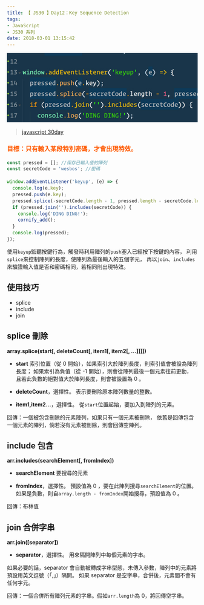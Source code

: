 ```yaml
---
title: 【 JS30 】Day12：Key Sequence Detection
tags:
- JavaScript
- JS30 系列
date: 2018-03-01 13:15:42
---
```

![](/img/js30day/small11.jpg)

> [javascript 30day](https://javascript30.com/)

<!-- more -->

### <span style="color:#ff5900">目標：只有輸入某段特別密碼，才會出現特效。</span>

```js
const pressed = []; //保存已輸入值的陣列
const secretCode = 'wesbos'; //密碼

window.addEventListener('keyup', (e) => {
  console.log(e.key);
  pressed.push(e.key);
  pressed.splice(-secretCode.length - 1, pressed.length - secretCode.length);
  if (pressed.join('').includes(secretCode)) {
    console.log('DING DING!');
    cornify_add();
  }
  console.log(pressed);
}); 
```

使用`keyup`監聽按鍵行為，觸發時利用陣列的`push`塞入已經按下按鍵的內容，
利用`splice`來控制陣列的長度，使陣列為最後輸入的五個字元，
再以`join`、`includes`來驗證輸入值是否和密碼相同，若相同則出現特效。

## 使用技巧
- splice
- include
- join

## splice 刪除

**array.splice(start[, deleteCount[, item1[, item2[, ...]]]])**

- **start**
索引位置（從 0 開始），如果索引大於陣列長度，則索引值會被設為陣列長度；
如果索引為負值（從 -1 開始），則會從陣列最後一個元素往前更動，
且若此負數的絕對值大於陣列長度，則會被設置為 0 。

- **deleteCount**，選擇性。
表示要刪除原本陣列數量的整數。

- **item1,item2...**，選擇性。
從`start`位置起始，要加入到陣列的元素。 

回傳：一個被包含刪除的元素陣列，如果只有一個元素被刪除，
依舊是回傳包含一個元素的陣列，倘若沒有元素被刪除，則會回傳空陣列。

## include 包含
**arr.includes(searchElement[, fromIndex])**

- **searchElement**
要搜尋的元素

- **fromIndex**，選擇性。
預設值為 0 ，要在此陣列搜尋`searchElement`的位置。
如果是負數，則自`array.length - fromIndex`開始搜尋，預設值為 0 。

回傳：布林值

## join 合併字串
**arr.join([separator])**

- **separator**，選擇性。
用來隔開陣列中每個元素的字串。

如果必要的話，separator 會自動被轉成字串型態，未傳入參數，陣列中的元素將預設用英文逗號（「,」）隔開。
如果 separator 是空字串，合併後，元素間不會有任何字元。

回傳：一個合併所有陣列元素的字串。假如`arr.length`為 0，將回傳空字串。  